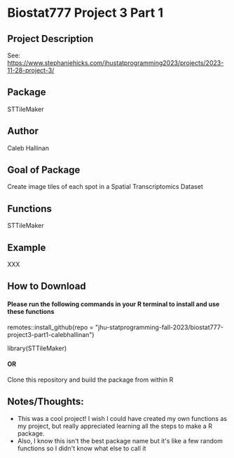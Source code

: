 # Biostat777 Project 3 Part 1


## Project Description
See: https://www.stephaniehicks.com/jhustatprogramming2023/projects/2023-11-28-project-3/


## Package
STTileMaker


## Author
Caleb Hallinan


## Goal of Package
Create image tiles of each spot in a Spatial Transcriptomics Dataset


## Functions
STTileMaker


## Example
XXX


## How to Download

#### Please run the following commands in your R terminal to install and use these functions

remotes::install_github(repo = "jhu-statprogramming-fall-2023/biostat777-project3-part1-calebhallinan")

library(STTileMaker)

#### OR

Clone this repository and build the package from within R

## Notes/Thoughts:

- This was a cool project! I wish I could have created my own functions as my project, but really appreciated learning all the steps to make a R package.
- Also, I know this isn't the best package name but it's like a few random functions so I didn't know what else to call it
